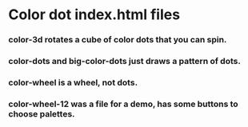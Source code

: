 # Color dot index.html files

### color-3d rotates a cube of color dots that you can spin.

### color-dots and big-color-dots just draws a pattern of dots.

### color-wheel is a wheel, not dots.

### color-wheel-12 was a file for a demo, has some buttons to choose palettes.
